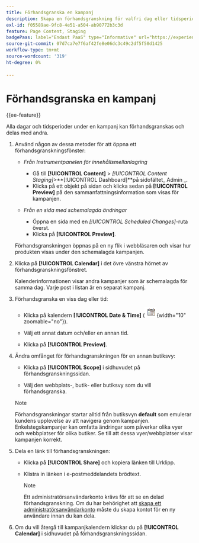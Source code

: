 ```yaml
---
title: Förhandsgranska en kampanj
description: Skapa en förhandsgranskning för valfri dag eller tidsperiod under en kampanj och dela den med teammedlemmar.
exl-id: f05589ae-9fc8-4e51-a504-ab90772b3c3d
feature: Page Content, Staging
badgePaas: label="Endast PaaS" type="Informative" url="https://experienceleague.adobe.com/en/docs/commerce/user-guides/product-solutions" tooltip="Gäller endast Adobe Commerce i molnprojekt (Adobe-hanterad PaaS-infrastruktur) och lokala projekt."
source-git-commit: 07d7ca7e7f6af42fe8e06dc3c49c2df5f50d1425
workflow-type: tm+mt
source-wordcount: '319'
ht-degree: 0%

---
```


# Förhandsgranska en kampanj

{{ee-feature}}

Alla dagar och tidsperioder under en kampanj kan förhandsgranskas och delas med andra.

1. Använd någon av dessa metoder för att öppna ett förhandsgranskningsfönster:

   - _Från Instrumentpanelen för innehållsmellanlagring_

      - Gå till **[!UICONTROL Content]** > _[!UICONTROL Content Staging]_>**[!UICONTROL Dashboard]**på sidofältet_ Admin _.
      - Klicka på ett objekt på sidan och klicka sedan på **[!UICONTROL Preview]** på den sammanfattningsinformation som visas för kampanjen.

   - _Från en sida med schemalagda ändringar_

      - Öppna en sida med en _[!UICONTROL Scheduled Changes]_-ruta överst.
      - Klicka på **[!UICONTROL Preview]**.

   Förhandsgranskningen öppnas på en ny flik i webbläsaren och visar hur produkten visas under den schemalagda kampanjen.

1. Klicka på **[!UICONTROL Calendar]** i det övre vänstra hörnet av förhandsgranskningsfönstret.

   Kalenderinformationen visar andra kampanjer som är schemalagda för samma dag. Varje post i listan är en separat kampanj.

1. Förhandsgranska en viss dag eller tid:

   - Klicka på kalendern **[!UICONTROL Date & Time]** (![kalenderikon](../assets/icon-calendar.png){width="10" zoomable="no"}).

   - Välj ett annat datum och/eller en annan tid.

   - Klicka på **[!UICONTROL Preview]**.

1. Ändra omfånget för förhandsgranskningen för en annan butiksvy:

   - Klicka på **[!UICONTROL Scope]** i sidhuvudet på förhandsgranskningssidan.

   - Välj den webbplats-, butik- eller butiksvy som du vill förhandsgranska.

   >[!NOTE]
   >
   >Förhandsgranskningar startar alltid från butiksvyn **default** som emulerar kundens upplevelse av att navigera genom kampanjen. Enkelstegskampanjer kan omfatta ändringar som påverkar olika vyer och webbplatser för olika butiker. Se till att dessa vyer/webbplatser visar kampanjen korrekt.

1. Dela en länk till förhandsgranskningen:

   - Klicka på **[!UICONTROL Share]** och kopiera länken till Urklipp.

   - Klistra in länken i e-postmeddelandets brödtext.

     >[!NOTE]
     >
     >Ett administratörsanvändarkonto krävs för att se en delad förhandsgranskning. Om du har behörighet att [skapa ett administratörsanvändarkonto](../systems/permissions-users-all.md#create-a-user) måste du skapa kontot för en ny användare innan du kan dela.

1. Om du vill återgå till kampanjkalendern klickar du på **[!UICONTROL Calendar]** i sidhuvudet på förhandsgranskningssidan.
